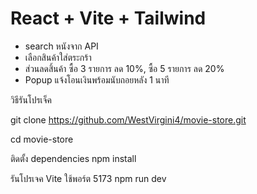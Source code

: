 # React + Vite + Tailwind 
- search หนังจาก API
- เลือกสินค้าใส่ตระกร้า
- ส่วนลดสิ้นค้า ซื้อ 3 รายการ ลด 10%, ซื้อ 5 รายการ ลด 20%
- Popup แจ้งโอนเงินพร้อมนับถอยหลัง 1 นาที

วิธีรันโปรเจ็ค

git clone https://github.com/WestVirgini4/movie-store.git

cd movie-store

ติดตั้ง dependencies 
npm install

รันโปรเจค Vite ใช้พอร์ต 5173
npm run dev



